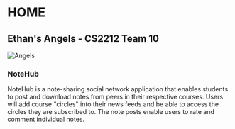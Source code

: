 # HOME

## Ethan's Angels - CS2212 Team 10
![Angels](http://crystalreflections.homestead.com/PATTERN/3_angels_in_tri_a.jpg)

### NoteHub
NoteHub is a note-sharing social network application that enables students to post and download notes from peers in their respective courses.  Users will add course "circles" into their news feeds and be able to access the circles they are subscribed to. The note posts enable users to rate and comment individual notes.
